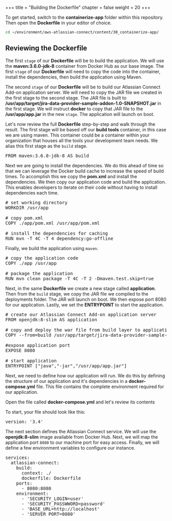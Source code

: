 +++
title = "Building the Dockerfile"
chapter = false
weight = 20
+++

To get started, switch to the **containerize-app** folder within this repository. Then open the **Dockerfile** in your editor of choice.

```bash
cd ~/environment/aws-atlassian-connect/content/30_containerize-app/
```

## Reviewing the Dockerfile

The first `stage` of our **Dockerfile** will be to build the application. We will use the **maven:3.6.0-jdk-8** container from Docker Hub as our base image. The first `stage` of our **Dockerfile** will need to copy the code into the container, install the dependencies, then build the application using Maven.

The second `stage` of our **Dockerfile** will be to build our Atlassian Connect Add-on application server. We will need to copy the JAR file we created in the first stage to the second stage. The JAR file is built to **/usr/app/target/jira-data-provider-sample-addon-1.0-SNAPSHOT.jar** in the first stage. We will instruct **docker** to copy that JAR file to the **/usr/app/app.jar** in the new `stage`. The application will launch on boot.

Let's now review the full **Dockerfile** step-by-step and walk through the result. The first stage will be based off our **build tools** container, in this case we are using maven. This container could be a container within your organization that houses all the tools your development team needs. We alias this first stage as the `build` stage.

<pre>
FROM maven:3.6.0-jdk-8 AS build
</pre>

Next we are going to install the dependencies. We do this ahead of time so that we can leverage the Docker build cache to increase the speed of build times. To accomplish this we copy the **pom.xml** and install the dependencies. We then copy our application code and build the application. This enables developers to iterate on their code without having to install dependencies each time.

<pre>
# set working directory
WORKDIR /usr/app

# copy pom.xml
COPY ./app/pom.xml /usr/app/pom.xml

# install the dependencies for caching
RUN mvn -T 4C -T 4 dependency:go-offline
</pre>

Finally, we build the application using `maven`.

<pre>
# copy the application code
COPY ./app /usr/app

# package the application
RUN mvn clean package -T 4C -T 2 -Dmaven.test.skip=true
</pre>

Next, in the same **Dockerfile** we create a new stage called **application**. Then from the `build` stage, we copy the JAR file we compiled to the deployments folder. The JAR will launch on boot. We then expose port 8080 for our application. Lastly, we set the **ENTRYPOINT** to start the application.

<pre>
# create our Atlassian Connect Add-on application server
FROM openjdk:8-slim AS application

# copy and deploy the war file from build layer to application layer
COPY --from=build /usr/app/target/jira-data-provider-sample-addon-1.0-SNAPSHOT.jar /usr/app/app.jar

#expose application port
EXPOSE 8080

# start application
ENTRYPOINT ["java","-jar","/usr/app/app.jar"]
</pre>

Next, we need to define how our application will run. We do this by defining the structure of our application and it's dependencies in a **docker-compose.yml** file. This file contains the complete environment required for our application.

Open the file called **docker-compose.yml** and let's review its contents
 
To start, your file should look like this:

<pre>
version: '3.4'
</pre>

The next section defines the Atlassian Connect service. We will use the **openjdk:8-slim** image available from Docker Hub. Next, we will map the application port `8080` to our machine port for easy access. Finally, we will define a few environment variables to configure our instance.

<pre>
services:
  atlassian-connect:
    build:
      context: ./
      dockerfile: Dockerfile
    ports:
      - 8080:8080
    environment:
      - 'SECURITY_LOGIN=user'
      - 'SECURITY_PASSWWORD=password'
      - 'BASE_URL=http://localhost'
      - 'SERVER_PORT=8080'
</pre>
